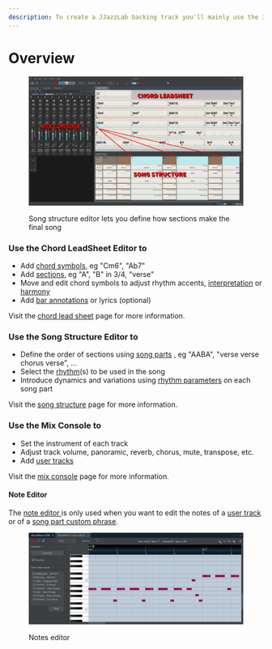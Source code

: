 ```yaml
---
description: To create a JJazzLab backing track you'll mainly use the 3 editors below.
---
```


# Overview

<figure><img src="../.gitbook/assets/FullEditorsText.png" alt=""><figcaption><p>Song structure editor lets you define how sections make the final song</p></figcaption></figure>

### Use the **Chord LeadSheet Editor** to

* Add [chord symbols](chord-lead-sheet.md#chord-symbols), eg "Cm6", "Ab7"
* Add [sections](chord-lead-sheet.md#sections-input), eg "A", "B" in 3/4, "verse"
* Move and edit chord symbols to adjust rhythm accents, [interpretation](chord-lead-sheet.md#interpretation) or [harmony](chord-lead-sheet.md#harmony)
* Add [bar annotations](chord-lead-sheet.md#bar-annotations-lyrics) or lyrics (optional)

Visit the [chord lead sheet](chord-lead-sheet.md) page for more information.

### Use the **Song Structure Editor** to

* Define the order of sections using [song parts](song-structure.md#song-parts) , eg "AABA", "verse verse chorus verse", ...
* Select the [rhythm](song-structure.md#change-rhythm)(s) to be used in the song
* Introduce dynamics and variations using [rhythm parameters](song-structure.md#rhythm-parameters) on each song part

Visit the [song structure](song-structure.md) page for more information.

### Use the **Mix Console** to

* Set the instrument of each track
* Adjust track volume, panoramic, reverb, chorus, mute, transpose, etc.
* Add [user tracks](mix-console.md#user-tracks)

Visit the [mix console](mix-console.md) page for more information.



#### Note Editor

The [note editor ](overview.md#note-editor)is only used when you want to edit the notes of a [user track](mix-console.md#user-tracks) or of a [song part custom phrase](song-structure.md#rhythm-parameters).

<figure><img src="../.gitbook/assets/2023-12-31 23_11_42-JJazzLab  4.0.2.png" alt=""><figcaption><p>Notes editor</p></figcaption></figure>
